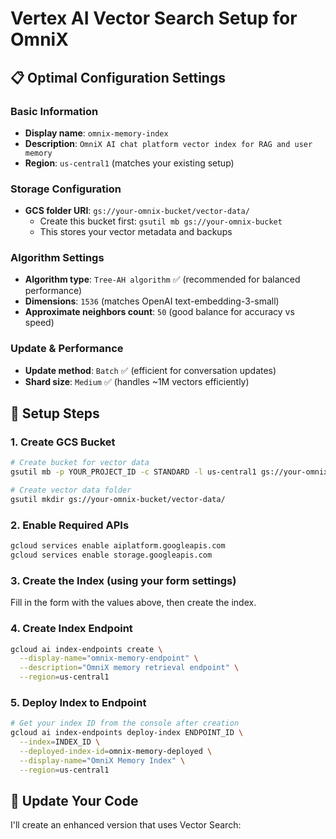 # Vertex AI Vector Search Setup for OmniX

## 📋 **Optimal Configuration Settings**

### **Basic Information**
- **Display name**: `omnix-memory-index`
- **Description**: `OmniX AI chat platform vector index for RAG and user memory`
- **Region**: `us-central1` (matches your existing setup)

### **Storage Configuration**
- **GCS folder URI**: `gs://your-omnix-bucket/vector-data/`
  - Create this bucket first: `gsutil mb gs://your-omnix-bucket`
  - This stores your vector metadata and backups

### **Algorithm Settings**
- **Algorithm type**: `Tree-AH algorithm` ✅ (recommended for balanced performance)
- **Dimensions**: `1536` (matches OpenAI text-embedding-3-small)
- **Approximate neighbors count**: `50` (good balance for accuracy vs speed)

### **Update & Performance**
- **Update method**: `Batch` ✅ (efficient for conversation updates)
- **Shard size**: `Medium` ✅ (handles ~1M vectors efficiently)

## 🚀 **Setup Steps**

### 1. Create GCS Bucket
```bash
# Create bucket for vector data
gsutil mb -p YOUR_PROJECT_ID -c STANDARD -l us-central1 gs://your-omnix-bucket

# Create vector data folder
gsutil mkdir gs://your-omnix-bucket/vector-data/
```

### 2. Enable Required APIs
```bash
gcloud services enable aiplatform.googleapis.com
gcloud services enable storage.googleapis.com
```

### 3. Create the Index (using your form settings)
Fill in the form with the values above, then create the index.

### 4. Create Index Endpoint
```bash
gcloud ai index-endpoints create \
  --display-name="omnix-memory-endpoint" \
  --description="OmniX memory retrieval endpoint" \
  --region=us-central1
```

### 5. Deploy Index to Endpoint
```bash
# Get your index ID from the console after creation
gcloud ai index-endpoints deploy-index ENDPOINT_ID \
  --index=INDEX_ID \
  --deployed-index-id=omnix-memory-deployed \
  --display-name="OmniX Memory Index" \
  --region=us-central1
```

## 🔄 **Update Your Code**

I'll create an enhanced version that uses Vector Search: 